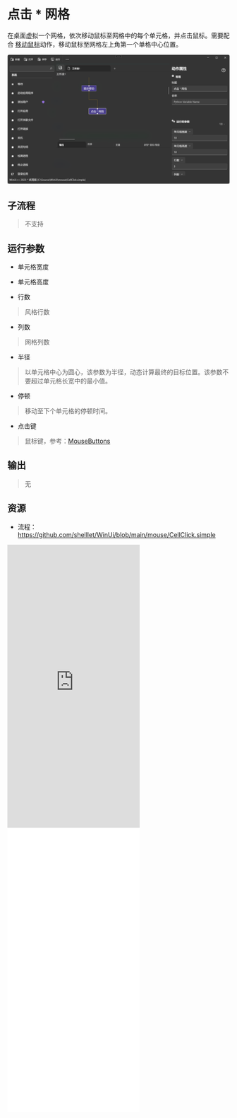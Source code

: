 # 点击 * 网格 
在桌面虚拟一个网格，依次移动鼠标至网格中的每个单元格，并点击鼠标。需要配合 [移动鼠标](./actions/mouse/MovePointer.md)动作，移动鼠标至网格左上角第一个单格中心位置。

![CellClick](./images/10.png ':size=90%')

## 子流程
> 不支持


## 运行参数

* 单元格宽度
> 
* 单元格高度
>
* 行数
> 风格行数

* 列数
> 网格列数

* 半径
> 以单元格中心为圆心，该参数为半径，动态计算最终的目标位置。该参数不要超过单元格长宽中的最小值。

* 停顿
> 移动至下个单元格的停顿时间。

* 点击键
> 鼠标键，参考：[MouseButtons](./enums/MouseButtons.md)


## 输出

>   无    

## 资源

* 流程：https://github.com/shelllet/WinUi/blob/main/mouse/CellClick.simple

<iframe type="text/html" height="640px" src="https://www.youtube.com/embed/XZEoeA6loWg" frameborder="0"></iframe>

<iframe src="//player.bilibili.com/player.html?bvid=BV1WEDQYJE4q&page=1&autoplay=0" height='640px' scrolling="no" frameborder="no" framespacing="0" allowfullscreen="true"></iframe>